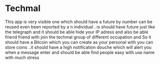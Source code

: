 # Techmal
This app is  very visible one which should have a future by number can be reused even been reported by a n individual ..is should have future just like the telegraph and it should be able hide your IP adress and also be able  friend friend with join the techmal group of different occupation and So it should have a Bitcoin which you can create as your personal with you can store coins ..it should have a high notification douche which will alert you when a message enter and should be  able find people easy with use name with much stress 
